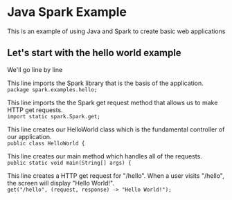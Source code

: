 # Java Spark Example
This is an example of using Java and Spark to create basic web applications

## Let's start with the hello world example
We'll go line by line

This line imports the Spark library that is the basis of the application.     
```package spark.examples.hello;```

This line imports the the Spark get request method that allows us to make HTTP get requests.     
```import static spark.Spark.get;```

This line creates our HelloWorld class which is the fundamental controller of our application.     
```public class HelloWorld {```

This line creates our main method which handles all of the requests.     
```public static void main(String[] args) {```

This line creates a HTTP get request for "/hello". When a user visits "/hello", the screen will display "Hello World!".     
```get("/hello", (request, response) -> "Hello World!");```
